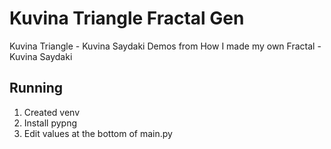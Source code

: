 # Kuvina Triangle Fractal Gen
Kuvina Triangle - Kuvina Saydaki
Demos from How I made my own Fractal - Kuvina Saydaki

## Running
1. Created venv
2. Install pypng
3. Edit values at the bottom of main.py
